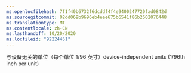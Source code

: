 ```yaml
---
ms.openlocfilehash: 7f1f40b6732f6dcddf4f4e9400247720fad0842d
ms.sourcegitcommit: 02dd069b9696eb4eee675b6541f86b2602076448
ms.translationtype: MT
ms.contentlocale: zh-CN
ms.lasthandoff: 10/20/2020
ms.locfileid: "92224451"
---
```

<span data-ttu-id="60e46-101">与设备无关的单位（每个单位 1/96 英寸）</span><span class="sxs-lookup"><span data-stu-id="60e46-101">device-independent units (1/96th inch per unit)</span></span>
